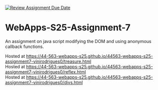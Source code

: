 [![Review Assignment Due Date](https://classroom.github.com/assets/deadline-readme-button-22041afd0340ce965d47ae6ef1cefeee28c7c493a6346c4f15d667ab976d596c.svg)](https://classroom.github.com/a/44LzP_Z4)
# WebApps-S25-Assignment-7
An assignment on java script modifying the DOM and using anonymous callback functions.

Hosted at <https://44-563-webapps-s25.github.io/44563-webapps-s25-assignment7-vinirodrigues0/treasure.html> <br>
Hosted at <https://44-563-webapps-s25.github.io/44563-webapps-s25-assignment7-vinirodrigues0/reflex.html> <br>
Hosted at <https://44-563-webapps-s25.github.io/44563-webapps-s25-assignment7-vinirodrigues0/divs.html>